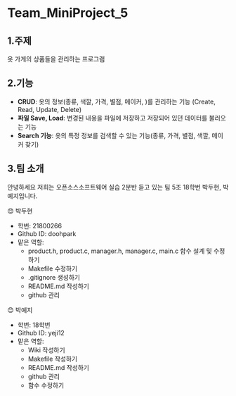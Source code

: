# Team_MiniProject_5
## 1.주제
  옷 가게의 상품들을 관리하는 프로그램

## 2.기능
  * **CRUD**: 옷의 정보(종류, 색깔, 가격, 별점, 메이커, )를 관리하는 기능 (Create, Read, Update, Delete)
  * **파일 Save, Load**: 변경된 내용을 파일에 저장하고 저장되어 있던 데이터를 불러오는 기능
  * **Search 기능**: 옷의 특정 정보를 검색할 수 있는 기능(종류, 가격, 별점, 색깔, 메이커 찾기)

## 3.팀 소개
  안녕하세요 저희는 오픈소스소프트웨어 실습 2분반 듣고 있는 팀 5조 18학번 박두현, 박예지입니다.   
  
  😊 박두현
  + 학번: 21800266
  + Github ID: doohpark 
  + 맡은 역할: 
     * product.h, product.c, manager.h, manager.c, main.c 함수 설계 및 수정하기
     * Makefile 수정하기
     * .gitignore 생성하기
     * README.md 작성하기
     * github 관리  

  😊 박예지
  + 학번: 18학번
  + Github ID: yeji12
  + 맡은 역할:
      * Wiki 작성하기
      * Makefile 작성하기
      * README.md 작성하기
      * github 관리
      * 함수 수정하기
